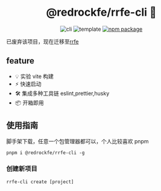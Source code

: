 <p align="center">
    <h1 align="center">@redrockfe/rrfe-cli 🚀</h1>
</p>
<p align="center">
    <img src="https://img.shields.io/badge/cli-redrock-red?labelColor=gray&style=flat" alt="cli" />
    <img src="https://img.shields.io/badge/template-vite-green?labelColor=gray&style=flat" alt="template" />
    <a href="https://www.npmjs.com/package/@redrockfe/rrfe-cli"><img src=https://img.shields.io/npm/v/@redrockfe/rrfe-cli.svg  alt="npm package"></a>
</p>

已废弃该项目，现在迁移至[rrfe](https://github.com/RedrockTeam/rrfe)

## feature

- 💡 实验 vite 构建
- ⚡️ 快速启动
- 🛠️ 集成多种工具链 eslint,prettier,husky
- 📦 开箱即用

## 使用指南

脚手架下载，任意一个包管理器都可以，个人比较喜欢 pnpm

```shell
pnpm i @redrockfe/rrfe-cli -g
```

### 创建新项目

```shell
rrfe-cli create [project]
```
